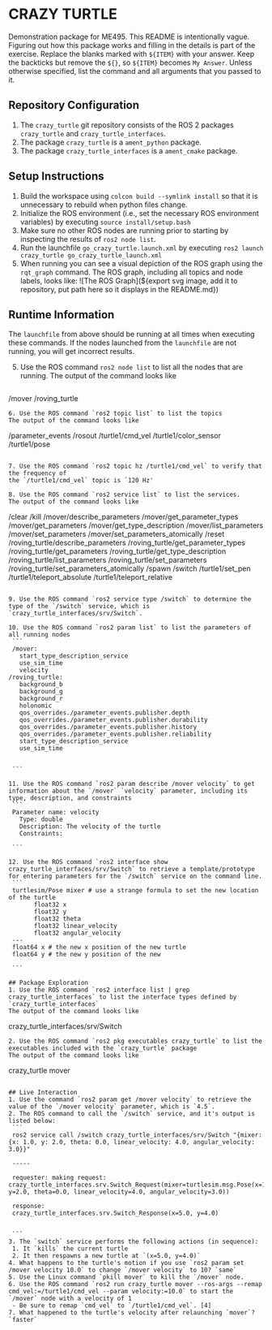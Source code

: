 # CRAZY TURTLE
Demonstration package for ME495.
This README is intentionally vague.
Figuring out how this package works and filling in the details is part of the
exercise. Replace the blanks marked with `${ITEM}` with your answer.
Keep the backticks but remove the `${}`, so `${ITEM}` becomes `My Answer`.
Unless otherwise specified, list the command and all arguments that you passed to it.

## Repository Configuration
1. The `crazy_turtle` git repository consists of the ROS 2 packages `crazy_turtle` and `crazy_turtle_interfaces`.
2. The package `crazy_turtle` is a `ament_python` package.
2. The package `crazy_turtle_interfaces` is a `ament_cmake` package.


## Setup Instructions
1. Build the workspace using `colcon build --symlink install` so that it is unnecessary to rebuild when python files change.
2. Initialize the ROS environment (i.e., set the necessary ROS environment variables) by executing `source install/setup.bash`
3. Make sure no other ROS nodes are running prior to starting by inspecting the results of `ros2 node list`.
3. Run the launchfile `go_crazy_turtle.launch.xml` by executing `ros2 launch crazy_turtle go_crazy_turtle_launch.xml`
4. When running you can see a visual depiction of the ROS graph using the `rqt_graph` command.
   The ROS graph, including all topics and node labels, looks like:
   ![The ROS Graph](${export svg image, add it to repository, put path here so it displays in the README.md})

## Runtime Information
The `launchfile` from above should be running at all times when executing these commands.
If the nodes launched from the `launchfile` are not running, you will get incorrect results.

5. Use the ROS command `ros2 node list` to list all the nodes that are running.
   The output of the command looks like
   ```
  /mover
  /roving_turtle
   ```
6. Use the ROS command `ros2 topic list` to list the topics
   The output of the command looks like
   ```
   /parameter_events
   /rosout
   /turtle1/cmd_vel
   /turtle1/color_sensor
   /turtle1/pose


   ```

7. Use the ROS command `ros2 topic hz /turtle1/cmd_vel` to verify that the frequency of
   the `/turtle1/cmd_vel` topic is `120 Hz'

8. Use the ROS command `ros2 service list` to list the services.
   The output of the command looks like
   ```
  /clear
  /kill
  /mover/describe_parameters
  /mover/get_parameter_types
  /mover/get_parameters
  /mover/get_type_description
  /mover/list_parameters
  /mover/set_parameters
  /mover/set_parameters_atomically
  /reset
  /roving_turtle/describe_parameters
  /roving_turtle/get_parameter_types
  /roving_turtle/get_parameters
  /roving_turtle/get_type_description
  /roving_turtle/list_parameters
  /roving_turtle/set_parameters
  /roving_turtle/set_parameters_atomically
  /spawn
  /switch
  /turtle1/set_pen
  /turtle1/teleport_absolute
  /turtle1/teleport_relative


   ```

9. Use the ROS command `ros2 service type /switch` to determine the type of the `/switch` service, which is `crazy_turtle_interfaces/srv/Switch`.

10. Use the ROS command `ros2 param list` to list the parameters of all running nodes
    ```
    /mover:
      start_type_description_service
      use_sim_time
      velocity
   /roving_turtle:
      background_b
      background_g
      background_r
      holonomic
      qos_overrides./parameter_events.publisher.depth
      qos_overrides./parameter_events.publisher.durability
      qos_overrides./parameter_events.publisher.history
      qos_overrides./parameter_events.publisher.reliability
      start_type_description_service
      use_sim_time


    ```

11. Use the ROS command `ros2 param describe /mover velocity` to get information about the `/mover` `velocity` parameter, including its type, description, and constraints
    ```
    Parameter name: velocity
      Type: double
      Description: The velocity of the turtle
      Constraints:

    ```

12. Use the ROS command `ros2 interface show crazy_turtle_interfaces/srv/Switch` to retrieve a template/prototype for entering parameters for the `/switch` service on the command line.
    ```
    turtlesim/Pose mixer # use a strange formula to set the new location of the turtle
	      float32 x
	      float32 y
	      float32 theta
	      float32 linear_velocity
	      float32 angular_velocity
    ---
    float64 x # the new x position of the new turtle
    float64 y # the new y position of the new

    ```

## Package Exploration
1. Use the ROS command `ros2 interface list | grep crazy_turtle_interfaces` to list the interface types defined by `crazy_turtle_interfaces`
   The output of the command looks like
   ```
   crazy_turtle_interfaces/srv/Switch

   ```
2. Use the ROS command `ros2 pkg executables crazy_turtle` to list the executables included with the `crazy_turtle` package
   The output of the command looks like
   ```
   crazy_turtle mover
   ```

## Live Interaction
1. Use the command `ros2 param get /mover velocity` to retrieve the value of the `/mover velocity` parameter, which is `4.5`.
2. The ROS command to call the `/switch` service, and it's output is listed below:
    ```
    ros2 service call /switch crazy_turtle_interfaces/srv/Switch "{mixer:{x: 1.0, y: 2.0, theta: 0.0, linear_velocity: 4.0, angular_velocity: 3.0}}"

    -----

    requester: making request: crazy_turtle_interfaces.srv.Switch_Request(mixer=turtlesim.msg.Pose(x=1.0, y=2.0, theta=0.0, linear_velocity=4.0, angular_velocity=3.0))

    response:
    crazy_turtle_interfaces.srv.Switch_Response(x=5.0, y=4.0)


    ```
3. The `switch` service performs the following actions (in sequence):
    1. It `kills` the current turtle
    2. It then respawns a new turtle at `(x=5.0, y=4.0)`
4. What happens to the turtle's motion if you use `ros2 param set /mover velocity 10.0` to change `/mover velocity` to 10? `same`
5. Use the Linux command `pkill mover` to kill the `/mover` node.
6. Use the ROS command `ros2 run crazy_turtle mover --ros-args --remap cmd_vel:=/turtle1/cmd_vel --param velocity:=10.0` to start the `/mover` node with a velocity of 1
    - Be sure to remap `cmd_vel` to `/turtle1/cmd_vel`. [4]
7. What happened to the turtle's velocity after relaunching `mover`? `faster`
